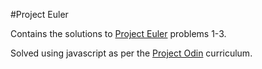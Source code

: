 #Project Euler

Contains the solutions to [Project Euler](https://projecteuler.net/) problems 1-3.

Solved using javascript as per the [Project Odin](http://www.theodinproject.com/web-development-101/javascript-basics?ref=lc-pb) curriculum.
